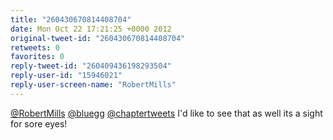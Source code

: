 ```yaml
---
title: "260430670814408704"
date: Mon Oct 22 17:21:25 +0000 2012
original-tweet-id: "260430670814408704"
retweets: 0
favorites: 0
reply-tweet-id: "260409436198293504"
reply-user-id: "15946021"
reply-user-screen-name: "RobertMills"
---
```

<a href="https://twitter.com/RobertMills">@RobertMills</a> <a href="https://twitter.com/bluegg">@bluegg</a> <a href="https://twitter.com/chaptertweets">@chaptertweets</a> I'd like to see that as well its a sight for sore eyes!

